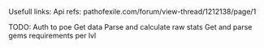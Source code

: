 Usefull links:
Api refs: pathofexile.com/forum/view-thread/1212138/page/1

TODO:
Auth to poe
Get data
Parse and calculate raw stats
Get and parse gems requirements per lvl
